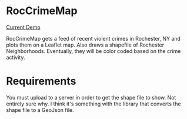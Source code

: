 RocCrimeMap
===========

[Current Demo](http://lancealaughlin.com/CrimeMapRoc/)

RocCrimeMap gets a feed of recent violent crimes in Rochester, NY and plots them on a Leaflet map. Also draws a shapefile of Rochester Neighborhoods. Eventually, they will be color coded based on the crime activity.


Requirements
===========
You must upload to a server in order to get the shape file to show. Not entirely sure why. I think it's something with the library that converts the shape file to a GeoJson file.
